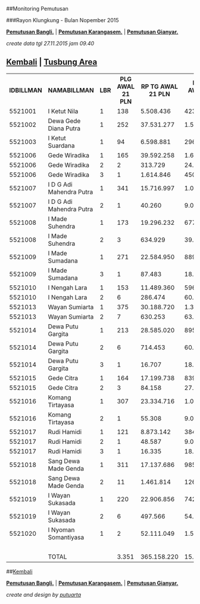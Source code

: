 <script>
  (function(i,s,o,g,r,a,m){i['GoogleAnalyticsObject']=r;i[r]=i[r]||function(){
  (i[r].q=i[r].q||[]).push(arguments)},i[r].l=1*new Date();a=s.createElement(o),
  m=s.getElementsByTagName(o)[0];a.async=1;a.src=g;m.parentNode.insertBefore(a,m)
  })(window,document,'script','//www.google-analytics.com/analytics.js','ga');

  ga('create', 'UA-70651201-1', 'auto');
  ga('send', 'pageview');

</script>
##Monitoring Pemutusan 

###Rayon Klungkung - Bulan Nopember 2015



**[Pemutusan Bangli.](https://github.com/areabatur/3mm.3atur/blob/master/tusbung/bangli112015.markdown )** | 
**[Pemutusan Karangasem.](https://github.com/areabatur/3mm.3atur/blob/master/tusbung/karangasem112015.markdown )** | **[Pemutusan Gianyar.](https://github.com/areabatur/3mm.3atur/blob/master/tusbung/gianyar112015.markdown )** 

_create data tgl 27.11.2015 jam 09.40_

## [Kembali](http://areabatur.github.io/3mm.3atur/) | [ Tusbung Area](https://github.com/areabatur/3mm.3atur/blob/master/tusbung/3mm.areatusbung.markdown )

<table><tbody><tr><th>IDBILLMAN</th><th>NAMABILLMAN</th><th>LBR</th><th> PLG AWAL 21 PLN </th><th> RP TG AWAL 21 PLN </th><th> RP BK AWAL 21 PLN </th><th> TARGET AKHIR PLN </th><th> (REALISASI) </th><th> SISA RP TG 27 09:40 </th><th> SISA RP BK 27 09:40 </th><th> SISA PLG27 09:40 </th><th> BELUM </th><th>DATANGI</th><th>SEGEL</th><th>LNS</th><th> SISA RP TG 26 20:13 </th><th> SISA RP BK 26 26 20:13 </th><th> SISA PLG26 20:13 </th><th>BELUM</th><th>DATANGI</th><th>SEGEL</th><th>LNS</th><th> SISA RP TG 26 07:30 </th><th> SISA RP BK 26 07:30 </th><th> SISA PLG 26 07:30 </th><th>BELUM</th><th>DATANGI</th><th>SEGEL</th><th>LNS</th><th> SISA RP TG 25 16:45 </th><th> SISA RP BK 25 16:45 </th><th> SISA PLG 25 16:45 </th><th>BELUM</th><th>DATANGI</th><th>SEGEL</th><th>LNS</th><th> SISA RP TG 25 01:45 </th><th> SISA RP BK 25 01:45 </th><th> SISA PLG 25 01:45 </th><th> BELUM </th><th> DATANGI </th><th> SEGEL </th><th> LNS </th><th> </th><th> SISA RP TG 24 0617 </th><th> SISA RP BK </th><th> TPLG </th><th> BELUM </th><th> DATANGI </th><th> SEGEL </th><th> LNS </th><th> SISA RP TG 23 1830 </th><th> SISA RP BK </th><th> TPLG </th><th> BELUM </th><th> DATANGI </th><th> SEGEL </th></tr><tr><td>5521001</td><td>I Ketut Nila</td><td>1</td><td> 138 </td><td> 5.508.436 </td><td> 423.000 </td><td> 408.025 </td><td> (2,54)</td><td> 1.814.890 </td><td> 156.000 </td><td> 52 </td><td> 52 </td><td> </td><td> </td><td>38775|2</td><td> 1.814.890 </td><td> 156.000 </td><td> 52 </td><td>52</td><td> </td><td> </td><td>1752824|65</td><td> 1.853.665 </td><td> 162.000 </td><td> 54 </td><td>54</td><td> </td><td> </td><td>1714049|63</td><td> 1.853.665 </td><td> 162.000 </td><td> 54 </td><td>54</td><td> </td><td> </td><td>1714049|63</td><td> 3.567.714 </td><td> 351.000 </td><td> 117 </td><td> 117 </td><td> </td><td> </td><td> 650252|5 </td><td> </td><td> 4.217.966 </td><td> 373.000 </td><td> 122 </td><td> 122 </td><td> </td><td> </td><td> 0|0 </td><td> 4.217.966 </td><td> 373.000 </td><td> 122 </td><td> 122 </td><td> - </td><td> - </td></tr><tr><td>5521002</td><td>Dewa Gede Diana Putra</td><td>1</td><td> 252 </td><td> 37.531.277 </td><td> 1.591.343 </td><td> 2.780.048 </td><td> (8,67)</td><td> 29.397.052 </td><td> 1.175.343 </td><td> 166 </td><td> 166 </td><td> </td><td> </td><td>265944|7</td><td> 29.438.517 </td><td> 1.181.343 </td><td> 168 </td><td>168</td><td> </td><td> </td><td>658130|19</td><td> 29.662.996 </td><td> 1.196.343 </td><td> 173 </td><td>173</td><td> </td><td> </td><td>433651|14</td><td> 29.662.996 </td><td> 1.196.343 </td><td> 173 </td><td>173</td><td> </td><td> </td><td>433651|14</td><td> 30.096.647 </td><td> 1.238.343 </td><td> 187 </td><td> 187 </td><td> </td><td> </td><td> 1209780|27 </td><td> </td><td> 31.306.427 </td><td> 1.326.343 </td><td> 214 </td><td> 214 </td><td> </td><td> </td><td> 44138|2 </td><td> 31.350.565 </td><td> 1.332.343 </td><td> 216 </td><td> 216 </td><td> - </td><td> - </td></tr><tr><td>5521003</td><td>I Ketut Suardana</td><td>1</td><td> 94 </td><td> 6.598.881 </td><td> 296.000 </td><td> 488.798 </td><td> (4,47)</td><td> 1.698.296 </td><td> 66.000 </td><td> 22 </td><td> 22 </td><td> </td><td> </td><td>1464067|19</td><td> 1.698.296 </td><td> 66.000 </td><td> 22 </td><td>22</td><td> </td><td> </td><td>1649286|26</td><td> 2.692.348 </td><td> 108.000 </td><td> 36 </td><td>36</td><td> </td><td> </td><td>655234|12</td><td> 3.162.363 </td><td> 123.000 </td><td> 41 </td><td>41</td><td> </td><td> </td><td>185219|7</td><td> 3.347.582 </td><td> 144.000 </td><td> 48 </td><td> 48 </td><td> </td><td> </td><td> 857910|18 </td><td> </td><td> 4.205.492 </td><td> 205.000 </td><td> 66 </td><td> 66 </td><td> </td><td> </td><td> 1824200|18 </td><td> 6.029.692 </td><td> 266.000 </td><td> 84 </td><td> 84 </td><td> - </td><td> - </td></tr><tr><td>5521006</td><td>Gede Wiradika</td><td>1</td><td> 165 </td><td> 39.592.258 </td><td> 1.645.573 </td><td> 2.932.711 </td><td> (6,31)</td><td> 19.561.672 </td><td> 707.353 </td><td> 56 </td><td> 56 </td><td> </td><td> </td><td>4809822|34</td><td> 20.001.342 </td><td> 719.353 </td><td> 60 </td><td>60</td><td> </td><td> </td><td>5350779|40</td><td> 24.181.003 </td><td> 897.353 </td><td> 85 </td><td>85</td><td> </td><td> </td><td>1171118|15</td><td> 24.371.494 </td><td> 912.353 </td><td> 90 </td><td>90</td><td> </td><td> </td><td>980627|10</td><td> 25.352.121 </td><td> 946.353 </td><td> 100 </td><td> 100 </td><td> </td><td> </td><td> 5518224|19 </td><td> </td><td> 30.870.345 </td><td> 1.118.573 </td><td> 119 </td><td> 119 </td><td> </td><td> </td><td> 0|0 </td><td> 30.870.345 </td><td> 1.118.573 </td><td> 119 </td><td> 119 </td><td> - </td><td> - </td></tr><tr><td>5521006</td><td>Gede Wiradika</td><td>2</td><td> 2 </td><td> 313.729 </td><td> 24.000 </td><td> 23.239 </td><td> (4,84)</td><td> 159.061 </td><td> 9.000 </td><td> 1 </td><td> 1 </td><td> </td><td> </td><td>0|0</td><td> 159.061 </td><td> 9.000 </td><td> 1 </td><td>1</td><td> </td><td> </td><td>0|0</td><td> 159.061 </td><td> 9.000 </td><td> 1 </td><td>1</td><td> </td><td> </td><td>0|0</td><td> 159.061 </td><td> 9.000 </td><td> 1 </td><td>1</td><td> </td><td> </td><td>0|0</td><td> 159.061 </td><td> 9.000 </td><td> 1 </td><td> 1 </td><td> </td><td> </td><td> 154668|1 </td><td> </td><td> 313.729 </td><td> 24.000 </td><td> 2 </td><td> 2 </td><td> </td><td> </td><td> 0|0 </td><td> 313.729 </td><td> 24.000 </td><td> 2 </td><td> 2 </td><td> - </td><td> - </td></tr><tr><td>5521006</td><td>Gede Wiradika</td><td>3</td><td> 1 </td><td> 1.614.846 </td><td> 450.000 </td><td> 119.616 </td><td> (11,50)</td><td> </td><td> </td><td> </td><td> - </td><td> </td><td> </td><td>1614846|1</td><td> </td><td> </td><td> </td><td>0</td><td> </td><td> </td><td>1614846|1</td><td> 1.614.846 </td><td> 450.000 </td><td> 1 </td><td>1</td><td> </td><td> </td><td>0|0</td><td> 1.614.846 </td><td> 450.000 </td><td> 1 </td><td>1</td><td> </td><td> </td><td>0|0</td><td> 1.614.846 </td><td> 450.000 </td><td> 1 </td><td> 1 </td><td> </td><td> </td><td> 0|0 </td><td> </td><td> 1.614.846 </td><td> 450.000 </td><td> 1 </td><td> 1 </td><td> </td><td> </td><td> 0|0 </td><td> 1.614.846 </td><td> 450.000 </td><td> 1 </td><td> 1 </td><td> - </td><td> - </td></tr><tr><td>5521007</td><td>I D G Adi Mahendra Putra</td><td>1</td><td> 341 </td><td> 15.716.997 </td><td> 1.045.000 </td><td> 1.164.203 </td><td> (2,64)</td><td> 4.046.769 </td><td> 189.000 </td><td> 61 </td><td> 61 </td><td> </td><td> </td><td>1357745|25</td><td> 4.052.586 </td><td> 192.000 </td><td> 62 </td><td>62</td><td> </td><td> </td><td>2552482|46</td><td> 5.404.514 </td><td> 266.000 </td><td> 86 </td><td>86</td><td> </td><td> </td><td>1200554|22</td><td> 5.404.514 </td><td> 266.000 </td><td> 86 </td><td>86</td><td> </td><td> </td><td>1200554|22</td><td> 6.605.068 </td><td> 334.000 </td><td> 108 </td><td> 108 </td><td> </td><td> </td><td> 3338107|81 </td><td> </td><td> 9.943.175 </td><td> 581.000 </td><td> 189 </td><td> 189 </td><td> </td><td> </td><td> 143386|4 </td><td> 10.086.561 </td><td> 593.000 </td><td> 193 </td><td> 193 </td><td> - </td><td> - </td></tr><tr><td>5521007</td><td>I D G Adi Mahendra Putra</td><td>2</td><td> 1 </td><td> 40.260 </td><td> 9.000 </td><td> 2.982 </td><td> 2,00 </td><td> </td><td> </td><td> </td><td> - </td><td> </td><td> </td><td>0|0</td><td> </td><td> </td><td> </td><td>0</td><td> </td><td> </td><td>40260|1</td><td> - </td><td> - </td><td> - </td><td>0</td><td> </td><td> </td><td>40260|1</td><td> </td><td> </td><td> </td><td>0</td><td> </td><td> </td><td>40260|1</td><td> 40.260 </td><td> 9.000 </td><td> 1 </td><td> 1 </td><td> </td><td> </td><td> 0|0 </td><td> </td><td> 40.260 </td><td> 9.000 </td><td> 1 </td><td> 1 </td><td> </td><td> </td><td> 0|0 </td><td> 40.260 </td><td> 9.000 </td><td> 1 </td><td> 1 </td><td> - </td><td> - </td></tr><tr><td>5521008</td><td>I Made Suhendra</td><td>1</td><td> 173 </td><td> 19.296.232 </td><td> 677.000 </td><td> 1.429.327 </td><td> (1,89)</td><td> 4.449.837 </td><td> 213.000 </td><td> 39 </td><td> 39 </td><td> </td><td> </td><td>1110806|12</td><td> 4.565.350 </td><td> 224.000 </td><td> 42 </td><td>42</td><td> </td><td> </td><td>3102598|34</td><td> 5.232.144 </td><td> 248.000 </td><td> 48 </td><td>48</td><td> </td><td> </td><td>2435804|28</td><td> 5.560.643 </td><td> 257.000 </td><td> 51 </td><td>51</td><td> </td><td> </td><td>2107305|25</td><td> 7.667.948 </td><td> 338.000 </td><td> 76 </td><td> 76 </td><td> </td><td> </td><td> 3200811|37 </td><td> </td><td> 10.868.759 </td><td> 463.000 </td><td> 113 </td><td> 113 </td><td> </td><td> </td><td> 91509|1 </td><td> 10.960.268 </td><td> 466.000 </td><td> 114 </td><td> 114 </td><td> - </td><td> - </td></tr><tr><td>5521008</td><td>I Made Suhendra</td><td>2</td><td> 3 </td><td> 634.929 </td><td> 39.000 </td><td> 47.031 </td><td> (1,29)</td><td> 154.668 </td><td> 15.000 </td><td> 1 </td><td> 1 </td><td> </td><td> </td><td>0|0</td><td> 154.668 </td><td> 15.000 </td><td> 1 </td><td>1</td><td> </td><td> </td><td>0|0</td><td> 154.668 </td><td> 15.000 </td><td> 1 </td><td>1</td><td> </td><td> </td><td>0|0</td><td> 154.668 </td><td> 15.000 </td><td> 1 </td><td>1</td><td> </td><td> </td><td>0|0</td><td> 154.668 </td><td> 15.000 </td><td> 1 </td><td> 1 </td><td> </td><td> </td><td> 480261|2 </td><td> </td><td> 634.929 </td><td> 39.000 </td><td> 3 </td><td> 3 </td><td> </td><td> </td><td> 0|0 </td><td> 634.929 </td><td> 39.000 </td><td> 3 </td><td> 3 </td><td> - </td><td> - </td></tr><tr><td>5521009</td><td>I Made Sumadana</td><td>1</td><td> 271 </td><td> 22.584.950 </td><td> 889.000 </td><td> 1.672.931 </td><td> (5,62)</td><td> 6.397.303 </td><td> 265.000 </td><td> 83 </td><td> 83 </td><td> </td><td> </td><td>6355946|88</td><td> 6.450.235 </td><td> 271.000 </td><td> 85 </td><td>85</td><td> </td><td> </td><td>6990554|96</td><td> 12.477.099 </td><td> 537.000 </td><td> 168 </td><td>168</td><td> </td><td> </td><td>963690|13</td><td> 12.753.249 </td><td> 553.000 </td><td> 171 </td><td>171</td><td> </td><td> </td><td>687540|10</td><td> 13.440.789 </td><td> 583.000 </td><td> 181 </td><td> 181 </td><td> </td><td> </td><td> 2664381|21 </td><td> </td><td> 16.105.170 </td><td> 656.000 </td><td> 202 </td><td> 202 </td><td> </td><td> </td><td> 0|0 </td><td> 16.105.170 </td><td> 656.000 </td><td> 202 </td><td> 202 </td><td> - </td><td> - </td></tr><tr><td>5521009</td><td>I Made Sumadana</td><td>3</td><td> 1 </td><td> 87.483 </td><td> 18.000 </td><td> 6.480 </td><td> (11,50)</td><td> 87.483 </td><td> 18.000 </td><td> 1 </td><td> 1 </td><td> </td><td> </td><td>0|0</td><td> 87.483 </td><td> 18.000 </td><td> 1 </td><td>1</td><td> </td><td> </td><td>0|0</td><td> 87.483 </td><td> 18.000 </td><td> 1 </td><td>1</td><td> </td><td> </td><td>0|0</td><td> 87.483 </td><td> 18.000 </td><td> 1 </td><td>1</td><td> </td><td> </td><td>0|0</td><td> 87.483 </td><td> 18.000 </td><td> 1 </td><td> 1 </td><td> </td><td> </td><td> 0|0 </td><td> </td><td> 87.483 </td><td> 18.000 </td><td> 1 </td><td> 1 </td><td> </td><td> </td><td> 0|0 </td><td> 87.483 </td><td> 18.000 </td><td> 1 </td><td> 1 </td><td> - </td><td> - </td></tr><tr><td>5521010</td><td>I Nengah Lara</td><td>1</td><td> 153 </td><td> 11.489.360 </td><td> 596.000 </td><td> 851.049 </td><td> (3,40)</td><td> 4.313.635 </td><td> 247.000 </td><td> 61 </td><td> 61 </td><td> </td><td> </td><td>278173|6</td><td> 4.329.409 </td><td> 250.000 </td><td> 62 </td><td>62</td><td> </td><td> </td><td>559285|10</td><td> 4.591.808 </td><td> 267.000 </td><td> 67 </td><td>67</td><td> </td><td> </td><td>296886|5</td><td> 4.591.808 </td><td> 267.000 </td><td> 67 </td><td>67</td><td> </td><td> </td><td>296886|5</td><td> 4.888.694 </td><td> 282.000 </td><td> 72 </td><td> 72 </td><td> </td><td> </td><td> 1771225|10 </td><td> </td><td> 6.659.919 </td><td> 319.000 </td><td> 82 </td><td> 82 </td><td> </td><td> </td><td> 316914|2 </td><td> 6.976.833 </td><td> 327.000 </td><td> 84 </td><td> 84 </td><td> - </td><td> - </td></tr><tr><td>5521010</td><td>I Nengah Lara</td><td>2</td><td> 6 </td><td> 286.474 </td><td> 60.000 </td><td> 21.220 </td><td> (10,99)</td><td> 275.584 </td><td> 51.000 </td><td> 5 </td><td> 5 </td><td> </td><td> </td><td>0|0</td><td> 275.584 </td><td> 51.000 </td><td> 5 </td><td>5</td><td> </td><td> </td><td>0|0</td><td> 275.584 </td><td> 51.000 </td><td> 5 </td><td>5</td><td> </td><td> </td><td>0|0</td><td> 275.584 </td><td> 51.000 </td><td> 5 </td><td>5</td><td> </td><td> </td><td>0|0</td><td> 275.584 </td><td> 51.000 </td><td> 5 </td><td> 5 </td><td> </td><td> </td><td> 10890|1 </td><td> </td><td> 286.474 </td><td> 60.000 </td><td> 6 </td><td> 6 </td><td> </td><td> </td><td> 0|0 </td><td> 286.474 </td><td> 60.000 </td><td> 6 </td><td> 6 </td><td> - </td><td> - </td></tr><tr><td>5521013</td><td>Wayan Sumiarta</td><td>1</td><td> 375 </td><td> 30.188.720 </td><td> 1.327.000 </td><td> 2.236.164 </td><td> (4,42)</td><td> 9.884.610 </td><td> 421.000 </td><td> 118 </td><td> 118 </td><td> </td><td> </td><td>4462334|51</td><td> 9.962.446 </td><td> 427.000 </td><td> 120 </td><td>120</td><td> </td><td> </td><td>8406747|101</td><td> 14.072.572 </td><td> 614.000 </td><td> 163 </td><td>163</td><td> </td><td> </td><td>4296621|58</td><td> 14.346.944 </td><td> 634.000 </td><td> 169 </td><td>169</td><td> </td><td> </td><td>4022249|52</td><td> 18.369.193 </td><td> 806.000 </td><td> 221 </td><td> 221 </td><td> </td><td> </td><td> 3419954|47 </td><td> </td><td> 21.789.147 </td><td> 961.000 </td><td> 268 </td><td> 268 </td><td> </td><td> </td><td> 0|0 </td><td> 21.789.147 </td><td> 961.000 </td><td> 268 </td><td> 268 </td><td> - </td><td> - </td></tr><tr><td>5521013</td><td>Wayan Sumiarta</td><td>2</td><td> 7 </td><td> 630.253 </td><td> 63.000 </td><td> 46.685 </td><td> (3,51)</td><td> </td><td> </td><td> </td><td> - </td><td> </td><td> </td><td>257000|2</td><td> 112.778 </td><td> 9.000 </td><td> 1 </td><td>1</td><td> </td><td> </td><td>304986|4</td><td> 257.000 </td><td> 18.000 </td><td> 2 </td><td>2</td><td> </td><td> </td><td>160764|3</td><td> 257.000 </td><td> 18.000 </td><td> 2 </td><td>2</td><td> </td><td> </td><td>160764|3</td><td> 417.764 </td><td> 45.000 </td><td> 5 </td><td> 5 </td><td> </td><td> </td><td> 134014|1 </td><td> </td><td> 551.778 </td><td> 54.000 </td><td> 6 </td><td> 6 </td><td> </td><td> </td><td> 0|0 </td><td> 551.778 </td><td> 54.000 </td><td> 6 </td><td> 6 </td><td> - </td><td> - </td></tr><tr><td>5521014</td><td>Dewa Putu Gargita</td><td>1</td><td> 213 </td><td> 28.585.020 </td><td> 895.000 </td><td> 2.117.374 </td><td> (3,53)</td><td> 7.758.369 </td><td> 244.000 </td><td> 69 </td><td> 69 </td><td> </td><td> </td><td>3955822|18</td><td> 8.072.217 </td><td> 255.000 </td><td> 72 </td><td>72</td><td> </td><td> </td><td>6966761|36</td><td> 11.494.488 </td><td> 314.000 </td><td> 85 </td><td>85</td><td> </td><td> </td><td>3544490|23</td><td> 11.714.191 </td><td> 320.000 </td><td> 87 </td><td>87</td><td> </td><td> </td><td>3324787|21</td><td> 15.038.978 </td><td> 399.000 </td><td> 108 </td><td> 108 </td><td> </td><td> </td><td> 4775754|33 </td><td> </td><td> 19.814.732 </td><td> 576.000 </td><td> 141 </td><td> 141 </td><td> </td><td> </td><td> 0|0 </td><td> 19.814.732 </td><td> 576.000 </td><td> 141 </td><td> 141 </td><td> - </td><td> - </td></tr><tr><td>5521014</td><td>Dewa Putu Gargita</td><td>2</td><td> 6 </td><td> 714.453 </td><td> 60.000 </td><td> 52.922 </td><td> (1,78)</td><td> 89.789 </td><td> 18.000 </td><td> 2 </td><td> 2 </td><td> </td><td> </td><td>110510|1</td><td> 89.789 </td><td> 18.000 </td><td> 2 </td><td>2</td><td> </td><td> </td><td>240575|2</td><td> 200.299 </td><td> 33.000 </td><td> 3 </td><td>3</td><td> </td><td> </td><td>130065|1</td><td> 200.299 </td><td> 33.000 </td><td> 3 </td><td>3</td><td> </td><td> </td><td>130065|1</td><td> 330.364 </td><td> 42.000 </td><td> 4 </td><td> 4 </td><td> </td><td> </td><td> 384089|2 </td><td> </td><td> 714.453 </td><td> 60.000 </td><td> 6 </td><td> 6 </td><td> </td><td> </td><td> 0|0 </td><td> 714.453 </td><td> 60.000 </td><td> 6 </td><td> 6 </td><td> - </td><td> - </td></tr><tr><td>5521014</td><td>Dewa Putu Gargita</td><td>3</td><td> 1 </td><td> 16.707 </td><td> 18.000 </td><td> 1.238 </td><td> (11,50)</td><td> 16.707 </td><td> 18.000 </td><td> 1 </td><td> 1 </td><td> </td><td> </td><td>0|0</td><td> 16.707 </td><td> 18.000 </td><td> 1 </td><td>1</td><td> </td><td> </td><td>0|0</td><td> 16.707 </td><td> 18.000 </td><td> 1 </td><td>1</td><td> </td><td> </td><td>0|0</td><td> 16.707 </td><td> 18.000 </td><td> 1 </td><td>1</td><td> </td><td> </td><td>0|0</td><td> 16.707 </td><td> 18.000 </td><td> 1 </td><td> 1 </td><td> </td><td> </td><td> 0|0 </td><td> </td><td> 16.707 </td><td> 18.000 </td><td> 1 </td><td> 1 </td><td> </td><td> </td><td> 0|0 </td><td> 16.707 </td><td> 18.000 </td><td> 1 </td><td> 1 </td><td> - </td><td> - </td></tr><tr><td>5521015</td><td>Gede Citra</td><td>1</td><td> 164 </td><td> 17.199.738 </td><td> 839.251 </td><td> 1.274.033 </td><td> (2,13)</td><td> 3.654.799 </td><td> 189.000 </td><td> 60 </td><td> 60 </td><td> </td><td> </td><td>1610334|17</td><td> 4.530.893 </td><td> 214.000 </td><td> 67 </td><td>67</td><td> </td><td> </td><td>1648161|24</td><td> 4.970.642 </td><td> 235.000 </td><td> 74 </td><td>74</td><td> </td><td> </td><td>1208412|17</td><td> 5.265.133 </td><td> 246.000 </td><td> 77 </td><td>77</td><td> </td><td> </td><td>913921|14</td><td> 6.179.054 </td><td> 288.000 </td><td> 91 </td><td> 91 </td><td> </td><td> </td><td> 4863333|15 </td><td> </td><td> 11.042.387 </td><td> 438.251 </td><td> 106 </td><td> 106 </td><td> </td><td> </td><td> 1238889|1 </td><td> 12.281.276 </td><td> 448.251 </td><td> 107 </td><td> 107 </td><td> - </td><td> - </td></tr><tr><td>5521015</td><td>Gede Citra</td><td>2</td><td> 3 </td><td> 84.158 </td><td> 27.000 </td><td> 6.234 </td><td> 0,25 </td><td> 10.890 </td><td> 9.000 </td><td> 1 </td><td> 1 </td><td> </td><td> </td><td>0|0</td><td> 10.890 </td><td> 9.000 </td><td> 1 </td><td>1</td><td> </td><td> </td><td>0|0</td><td> 10.890 </td><td> 9.000 </td><td> 1 </td><td>1</td><td> </td><td> </td><td>0|0</td><td> 10.890 </td><td> 9.000 </td><td> 1 </td><td>1</td><td> </td><td> </td><td>0|0</td><td> 10.890 </td><td> 9.000 </td><td> 1 </td><td> 1 </td><td> </td><td> </td><td> 0|0 </td><td> </td><td> 10.890 </td><td> 9.000 </td><td> 1 </td><td> 1 </td><td> </td><td> </td><td> 0|0 </td><td> 10.890 </td><td> 9.000 </td><td> 1 </td><td> 1 </td><td> - </td><td> - </td></tr><tr><td>5521016</td><td>Komang Tirtayasa</td><td>1</td><td> 307 </td><td> 23.334.716 </td><td> 1.041.000 </td><td> 1.728.469 </td><td> (5,45)</td><td> 12.128.793 </td><td> 475.000 </td><td> 145 </td><td> 145 </td><td> </td><td> </td><td>748203|13</td><td> 12.476.757 </td><td> 490.000 </td><td> 150 </td><td>150</td><td> </td><td> </td><td>1960097|32</td><td> 12.876.996 </td><td> 516.000 </td><td> 158 </td><td>158</td><td> </td><td> </td><td>1559858|24</td><td> 12.876.996 </td><td> 516.000 </td><td> 158 </td><td>158</td><td> </td><td> </td><td>1559858|24</td><td> 14.436.854 </td><td> 595.000 </td><td> 182 </td><td> 182 </td><td> </td><td> </td><td> 2812796|38 </td><td> </td><td> 17.249.650 </td><td> 760.000 </td><td> 220 </td><td> 220 </td><td> </td><td> </td><td> 0|0 </td><td> 17.249.650 </td><td> 760.000 </td><td> 220 </td><td> 220 </td><td> - </td><td> - </td></tr><tr><td>5521016</td><td>Komang Tirtayasa</td><td>2</td><td> 1 </td><td> 55.308 </td><td> 9.000 </td><td> 4.097 </td><td> (11,50)</td><td> </td><td> </td><td> </td><td> - </td><td> </td><td> </td><td>55308|1</td><td> </td><td> </td><td> </td><td>0</td><td> </td><td> </td><td>55308|1</td><td> 55.308 </td><td> 9.000 </td><td> 1 </td><td>1</td><td> </td><td> </td><td>0|0</td><td> 55.308 </td><td> 9.000 </td><td> 1 </td><td>1</td><td> </td><td> </td><td>0|0</td><td> 55.308 </td><td> 9.000 </td><td> 1 </td><td> 1 </td><td> </td><td> </td><td> 0|0 </td><td> </td><td> 55.308 </td><td> 9.000 </td><td> 1 </td><td> 1 </td><td> </td><td> </td><td> 0|0 </td><td> 55.308 </td><td> 9.000 </td><td> 1 </td><td> 1 </td><td> - </td><td> - </td></tr><tr><td>5521017</td><td>Rudi Hamidi</td><td>1</td><td> 121 </td><td> 8.873.142 </td><td> 384.000 </td><td> 657.259 </td><td> (1,44)</td><td> 1.767.873 </td><td> 93.000 </td><td> 28 </td><td> 28 </td><td> </td><td> </td><td>493138|6</td><td> 1.805.051 </td><td> 99.000 </td><td> 30 </td><td>30</td><td> </td><td> </td><td>1409389|16</td><td> 2.261.011 </td><td> 113.000 </td><td> 34 </td><td>34</td><td> </td><td> </td><td>953429|12</td><td> 2.261.011 </td><td> 113.000 </td><td> 34 </td><td>34</td><td> </td><td> </td><td>953429|12</td><td> 3.214.440 </td><td> 151.000 </td><td> 46 </td><td> 46 </td><td> </td><td> </td><td> 1911535|18 </td><td> </td><td> 5.125.975 </td><td> 207.000 </td><td> 64 </td><td> 64 </td><td> </td><td> </td><td> 0|0 </td><td> 5.125.975 </td><td> 207.000 </td><td> 64 </td><td> 64 </td><td> - </td><td> - </td></tr><tr><td>5521017</td><td>Rudi Hamidi</td><td>2</td><td> 1 </td><td> 48.587 </td><td> 9.000 </td><td> 3.599 </td><td> (2,54)</td><td> 16.335 </td><td> 18.000 </td><td> 1 </td><td> 1 </td><td> </td><td> </td><td>0|0</td><td> 16.335 </td><td> 18.000 </td><td> 1 </td><td>1</td><td> </td><td> </td><td>0|0</td><td> 16.335 </td><td> 18.000 </td><td> 1 </td><td>1</td><td> </td><td> </td><td>0|0</td><td> 16.335 </td><td> 18.000 </td><td> 1 </td><td>1</td><td> </td><td> </td><td>0|0</td><td> 16.335 </td><td> 18.000 </td><td> 1 </td><td> 1 </td><td> </td><td> </td><td> 0|0 </td><td> </td><td> 16.335 </td><td> 18.000 </td><td> 1 </td><td> 1 </td><td> </td><td> </td><td> 0|0 </td><td> 16.335 </td><td> 18.000 </td><td> 1 </td><td> 1 </td><td> - </td><td> - </td></tr><tr><td>5521017</td><td>Rudi Hamidi</td><td>3</td><td> 1 </td><td> 16.335 </td><td> 18.000 </td><td> 1.210 </td><td> 2,00 </td><td> </td><td> </td><td> </td><td> </td><td> </td><td> </td><td>0|0</td><td> </td><td> </td><td> </td><td> </td><td> </td><td> </td><td>0|0</td><td> </td><td> </td><td> </td><td> </td><td> </td><td> </td><td>0|0</td><td> </td><td> </td><td> </td><td> </td><td> </td><td> </td><td>0|0</td><td> </td><td> </td><td> </td><td> </td><td> </td><td> </td><td> 0|0 </td><td> </td><td> </td><td> </td><td> </td><td> - </td><td> </td><td> </td><td> 0|0 </td><td> </td><td> </td><td> </td><td> - </td><td> - </td><td> - </td></tr><tr><td>5521018</td><td>Sang Dewa Made Genda</td><td>1</td><td> 311 </td><td> 17.137.686 </td><td> 985.000 </td><td> 1.269.437 </td><td> (4,91)</td><td> 7.072.288 </td><td> 393.000 </td><td> 122 </td><td> 122 </td><td> </td><td> </td><td>1705861|37</td><td> 7.220.970 </td><td> 405.000 </td><td> 126 </td><td>126</td><td> </td><td> </td><td>3000189|60</td><td> 8.144.116 </td><td> 473.000 </td><td> 148 </td><td>148</td><td> </td><td> </td><td>2077043|38</td><td> 8.778.149 </td><td> 508.000 </td><td> 159 </td><td>159</td><td> </td><td> </td><td>1443010|27</td><td> 10.221.159 </td><td> 589.000 </td><td> 186 </td><td> 186 </td><td> </td><td> </td><td> 2047509|30 </td><td> </td><td> 12.268.668 </td><td> 681.000 </td><td> 216 </td><td> 216 </td><td> </td><td> </td><td> 26714|1 </td><td> 12.295.382 </td><td> 684.000 </td><td> 217 </td><td> 217 </td><td> - </td><td> - </td></tr><tr><td>5521018</td><td>Sang Dewa Made Genda</td><td>2</td><td> 11 </td><td> 1.461.814 </td><td> 126.000 </td><td> 108.281 </td><td> (5,00)</td><td> 422.527 </td><td> 66.000 </td><td> 5 </td><td> 5 </td><td> </td><td> </td><td>335270|2</td><td> 422.527 </td><td> 66.000 </td><td> 5 </td><td>5</td><td> </td><td> </td><td>502443|3</td><td> 757.797 </td><td> 84.000 </td><td> 7 </td><td>7</td><td> </td><td> </td><td>167173|1</td><td> 757.797 </td><td> 84.000 </td><td> 7 </td><td>7</td><td> </td><td> </td><td>167173|1</td><td> 924.970 </td><td> 93.000 </td><td> 8 </td><td> 8 </td><td> </td><td> </td><td> 47262|1 </td><td> </td><td> 972.232 </td><td> 102.000 </td><td> 9 </td><td> 9 </td><td> </td><td> </td><td> 0|0 </td><td> 972.232 </td><td> 102.000 </td><td> 9 </td><td> 9 </td><td> - </td><td> - </td></tr><tr><td>5521019</td><td>I Wayan Sukasada</td><td>1</td><td> 220 </td><td> 22.906.856 </td><td> 742.000 </td><td> 1.696.776 </td><td> (5,27)</td><td> 11.434.418 </td><td> 343.000 </td><td> 98 </td><td> 98 </td><td> </td><td> </td><td>898581|12</td><td> 11.811.778 </td><td> 354.000 </td><td> 101 </td><td>101</td><td> </td><td> </td><td>2108323|26</td><td> 12.312.869 </td><td> 378.000 </td><td> 109 </td><td>109</td><td> </td><td> </td><td>1607232|18</td><td> 12.332.999 </td><td> 381.000 </td><td> 110 </td><td>110</td><td> </td><td> </td><td>1587102|17</td><td> 13.920.101 </td><td> 434.000 </td><td> 127 </td><td> 127 </td><td> </td><td> </td><td> 2958418|30 </td><td> </td><td> 16.878.519 </td><td> 539.000 </td><td> 157 </td><td> 157 </td><td> </td><td> </td><td> 0|0 </td><td> 16.878.519 </td><td> 539.000 </td><td> 157 </td><td> 157 </td><td> - </td><td> - </td></tr><tr><td>5521019</td><td>I Wayan Sukasada</td><td>2</td><td> 6 </td><td> 497.566 </td><td> 54.000 </td><td> 36.856 </td><td> (2,57)</td><td> 168.362 </td><td> 18.000 </td><td> 2 </td><td> 2 </td><td> </td><td> </td><td>0|0</td><td> 168.362 </td><td> 18.000 </td><td> 2 </td><td>2</td><td> </td><td> </td><td>236572|3</td><td> 168.362 </td><td> 18.000 </td><td> 2 </td><td>2</td><td> </td><td> </td><td>236572|3</td><td> 168.362 </td><td> 18.000 </td><td> 2 </td><td>2</td><td> </td><td> </td><td>236572|3</td><td> 404.934 </td><td> 45.000 </td><td> 5 </td><td> 5 </td><td> </td><td> </td><td> 92632|1 </td><td> </td><td> 497.566 </td><td> 54.000 </td><td> 6 </td><td> 6 </td><td> </td><td> </td><td> 0|0 </td><td> 497.566 </td><td> 54.000 </td><td> 6 </td><td> 6 </td><td> - </td><td> - </td></tr><tr><td>5521020</td><td>I Nyoman Somantiyasa</td><td>1</td><td> 2 </td><td> 52.111.049 </td><td> 1.537.296 </td><td> 3.860.013 </td><td> 1,29 </td><td> 2.757.873 </td><td> 100.000 </td><td> 1 </td><td> 1 </td><td> </td><td> </td><td>0|0</td><td> 2.757.873 </td><td> 100.000 </td><td> 1 </td><td>1</td><td> </td><td> </td><td>49353176|1</td><td> 2.757.873 </td><td> 100.000 </td><td> 1 </td><td>1</td><td> </td><td> </td><td>49353176|1</td><td> 2.757.873 </td><td> 100.000 </td><td> 1 </td><td>1</td><td> </td><td> </td><td>49353176|1</td><td> 52.111.049 </td><td> 1.537.296 </td><td> 2 </td><td> 2 </td><td> </td><td> </td><td> 0|0 </td><td> </td><td> 52.111.049 </td><td> 1.537.296 </td><td> 2 </td><td> 2 </td><td> </td><td> </td><td> 0|0 </td><td> 52.111.049 </td><td> 1.537.296 </td><td> 2 </td><td> 2 </td><td> - </td><td> - </td></tr><tr><td> </td><td> </td><td> </td><td> </td><td> </td><td> </td><td> </td><td> </td><td> </td><td> </td><td> </td><td> </td><td> </td><td> </td><td> </td><td> </td><td> </td><td> </td><td> </td><td> </td><td> </td><td> </td><td> </td><td> </td><td> </td><td> </td><td> </td><td> </td><td> </td><td> </td><td> </td><td> </td><td> </td><td> </td><td> </td><td> </td><td> </td><td> </td><td> </td><td> </td><td> </td><td> </td><td> </td><td> </td><td> </td><td> </td><td> </td><td> </td><td> </td><td> </td><td> </td><td> </td><td> </td><td> </td><td> </td><td> - </td><td> - </td></tr><tr><td> </td><td>TOTAL</td><td> </td><td> 3.351 </td><td> 365.158.220 </td><td> 15.897.463 </td><td> 27.048.305 </td><td> (3,97)</td><td> 129.539.883 </td><td> 5.516.696 </td><td> 1.201 </td><td> 1.201 </td><td> - </td><td> - </td><td>31928485|354</td><td> 132.502.794 </td><td> 5.652.696 </td><td> 1.241 </td><td> 1.241 </td><td> - </td><td> - </td><td>100463771|647</td><td> 158.760.484 </td><td> 7.174.696 </td><td> 1.516 </td><td>1516</td><td>0</td><td>0</td><td>74206081|372</td><td> 161.468.368 </td><td> 7.304.696 </td><td> 1.555 </td><td>1555</td><td>0</td><td>0</td><td>71498197|333</td><td> 232.966.565 </td><td> 9.846.992 </td><td> 1.888 </td><td> 1.888 </td><td> - </td><td> - </td><td> 43303805|438 </td><td> </td><td> 276.270.370 </td><td> 11.665.463 </td><td> 2.326 </td><td> 2.326 </td><td> - </td><td> - </td><td> 3685750|29 </td><td> 279.956.120 </td><td> 11.768.463 </td><td> 2.355 </td><td> 2.355 </td><td> - </td><td> - </td></tr></tbody></table>

##[Kembali](http://areabatur.github.io/3mm.3atur/)

**[Pemutusan Bangli.](https://github.com/areabatur/3mm.3atur/blob/master/tusbung/bangli112015.markdown )** | 
**[Pemutusan Karangasem.](https://github.com/areabatur/3mm.3atur/blob/master/tusbung/karangasem112015.markdown )** | **[Pemutusan Gianyar.](https://github.com/areabatur/3mm.3atur/blob/master/tusbung/gianyar112015.markdown )** 

_create and design by [putuarta](mailto:putuarta@gmail.com)_
